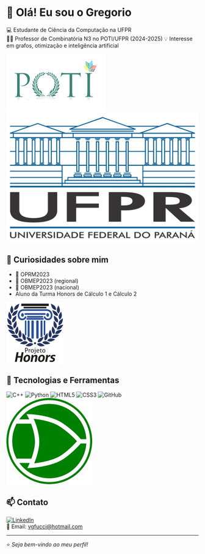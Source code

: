 # 👋 Olá! Eu sou o Gregorio

💻 Estudante de Ciência da Computação na UFPR  
👨‍🏫 Professor de Combinatória N3 no POTI/UFPR (2024-2025)
💡 Interesse em grafos, otimização e inteligência artificial

![POTI](POTI.png)
![UFPR](ufpr.jpg)

## 🚀 Curiosidades sobre mim  
- 🥇 OPRM2023
- 🥇 OBMEP2023 (regional)
- 🥈 OBMEP2023 (nacional)
- Aluno da Turma Honors de Cálculo 1 e Cálculo 2 

![Turma Honors](honors_ufpr.jpg)

## 🔧 Tecnologias e Ferramentas  
![C++](https://img.shields.io/badge/C++-00599C?style=for-the-badge&logo=cplusplus&logoColor=white)
![Python](https://img.shields.io/badge/Python-3776AB?style=for-the-badge&logo=python&logoColor=white)
![HTML5](https://img.shields.io/badge/HTML5-E34F26?style=for-the-badge&logo=html5&logoColor=white)
![CSS3](https://img.shields.io/badge/CSS3-1572B6?style=for-the-badge&logo=css3&logoColor=white)
![GitHub](https://img.shields.io/badge/GitHub-181717?style=for-the-badge&logo=github&logoColor=white)
![Logisim](logisim.png)

## 📫 Contato  
[![LinkedIn](https://img.shields.io/badge/LinkedIn-0A66C2?style=for-the-badge&logo=linkedin&logoColor=white)](https://www.linkedin.com/in/vin%C3%ADcius-gregorio-fucci-11356b354/)  
📧 Email: vgfucci@hotmail.com 

---

⭐️ *Seja bem-vindo ao meu perfil!*
